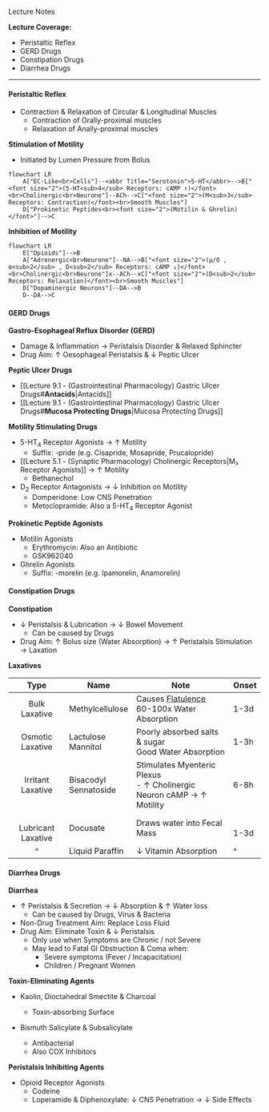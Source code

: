 Lecture Notes

**Lecture Coverage:**
- Peristaltic Reflex
- GERD Drugs
- Constipation Drugs
- Diarrhea Drugs

---
#### **Peristaltic Reflex**
- Contraction & Relaxation of Circular & Longitudinal Muscles
	- Contraction of Orally-proximal muscles
	- Relaxation of Anally-proximal muscles

**Stimulation of Motility**
- Initiated by Lumen Pressure from Bolus
```mermaid
flowchart LR
	A["EC-Like<br>Cells"]--<abbr Title="Serotonin">5-HT</abbr>-->B["<font size="2">(5-HT<sub>4</sub> Receptors: cAMP ↑)</font><br>Cholinergic<br>Neurone"]--ACh-->C["<font size="2">(M<sub>3</sub> Receptors: Contraction)</font><br>Smooth Muscles"]
	D["Prokinetic Peptides<br><font size="2">(Motilin & Ghrelin)</font>"]-->C
```

**Inhibition of Motility**
```mermaid
flowchart LR
	E["Opioids"]-->B
	A["Adrenergic<br>Neurone"]--NA-->B["<font size="2">(μ/δ , α<sub>2</sub> , D<sub>2</sub> Receptors: cAMP ↓)</font><br>Cholinergic<br>Neurone"]x--ACh--xC["<font size="2">(D<sub>2</sub> Receptors: Relaxation)</font><br>Smooth Muscles"]
	D["Dopaminergic Neurons"]--DA-->B
	D--DA-->C
```


#### **GERD Drugs**
**Gastro-Esophageal Reflux Disorder (GERD)**
- Damage & Inflammation → Peristalsis Disorder & Relaxed Sphincter
-  Drug Aim: ↑ Oesophageal Peristalsis & ↓ Peptic Ulcer

**Peptic Ulcer Drugs**
- [[Lecture 9.1 - (Gastrointestinal Pharmacology) Gastric Ulcer Drugs#**Antacids**|Antacids]]
- [[Lecture 9.1 - (Gastrointestinal Pharmacology) Gastric Ulcer Drugs#**Mucosa Protecting Drugs**|Mucosa Protecting Drugs]]

**Motility Stimulating Drugs**
- 5-HT<sub>4</sub> Receptor Agonists → ↑ Motility
	- Suffix: -pride (e.g. Cisapride, Mosapride, Prucalopride)
- [[Lecture 5.1 - (Synaptic Pharmacology) Cholinergic Receptors|M₃ Receptor Agonists]] → ↑ Motility
	- Bethanechol
- D<sub>2</sub> Receptor Antagonists → ↓ Inhibition on Motility
	- Domperidone: Low CNS Penetration
	- Metoclopramide: Also a 5-HT<sub>4</sub> Receptor Agonist

**Prokinetic Peptide Agonists**
- Motilin Agonists
	- Erythromycin: Also an Antibiotic
	- GSK962040
- Ghrelin Agonists
	- Suffix: -morelin (e.g. Ipamorelin, Anamorelin)


#### **Constipation Drugs**
**Constipation**
- ↓ Peristalsis & Lubrication → ↓ Bowel Movement
	- Can be caused by Drugs
- Drug Aim: ↑ Bolus size (Water Absorption) → ↑ Peristalsis Stimulation → Laxation

**Laxatives**

|          Type          | Name                     | Note                                                                       | Onset    |
| :--------------------: | ------------------------ | -------------------------------------------------------------------------- | -------- |
|     Bulk Laxative      | Methylcellulose          | Causes <abbr Title="Farting">Flatulence</abbr><br>60-100x Water Absorption | 1-3d     |
|    Osmotic Laxative    | Lactulose<br>Mannitol    | Poorly absorbed salts & sugar<br>Good Water Absorption                     | 1-3h     |
|   Irritant Laxative    | Bisacodyl<br>Sennatoside | Stimulates Myenteric Plexus<br>- ↑ Cholinergic Neuron cAMP → ↑ Motility    | 6-8h     |
| <br>Lubricant Laxative | Docusate                 | Draws water into Fecal Mass                                                | <br>1-3d |
|           ^            | Liquid Paraffin          | ↓ Vitamin Absorption                                                       | ^        |


#### **Diarrhea Drugs**
**Diarrhea**
- ↑ Peristalsis & Secretion → ↓ Absorption & ↑ Water loss
	- Can be caused by Drugs, Virus & Bacteria
- Non-Drug Treatment Aim: Replace Loss Fluid
- Drug Aim: Eliminate Toxin & ↓ Peristalsis
	- Only use when Symptoms are Chronic / not Severe
	- May lead to Fatal GI Obstruction & Coma when:
		- Severe symptoms (Fever / Incapacitation)
		- Children / Pregnant Women

**Toxin-Eliminating Agents**
- Kaolin, Dioctahedral Smectite & Charcoal
	- Toxin-absorbing Surface

- Bismuth Salicylate & Subsalicylate
	- Antibacterial
	- Also COX Inhibitors

**Peristalsis Inhibiting Agents**
- Opioid Receptor Agonists
	- Codeine
	- Loperamide & Diphenoxylate: ↓ CNS Penetration → ↓ Side Effects